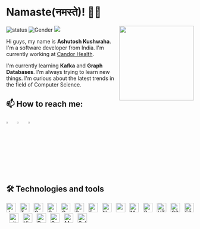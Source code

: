 <!-- ### Hi there 👋 -->
# **Namaste(नमस्ते)!** 🙏🏼

<!--
**ashutoshkush81/ashutoshkush81** is a ✨ _special_ ✨ repository because its `README.md` (this file) appears on your GitHub profile.

Here are some ideas to get you started:
-->
<img align='right' src='https://octodex.github.com/images/manufacturetocat.png' width='200"'>

![status](https://img.shields.io/badge/status-up-brightgreen) 
![Gender](https://img.shields.io/badge/gender-%F0%9F%A4%B5-lightgrey)
![](https://visitor-badge.glitch.me/badge?page_id=github.com/atk81)

Hi guys, my name is **Ashutosh Kushwaha**. I'm a software developer from India. I'm currently working at [Candor Health](https://www.candorhealth.com/).

I'm currently learning **Kafka** and **Graph Databases**. I'm always trying to learn new things. I'm curious about the latest trends in the field of Computer Science.

## **📫 How to reach me**:
[<img src="https://img.icons8.com/fluency/344/twitter.png" width="3.5%"/>](https://twitter.com/atk_81)  &nbsp; [<img src="https://img.icons8.com/color/48/000000/linkedin.png" width="3.5%"/>](https://www.linkedin.com/in/ashutoshkush81/)  &nbsp; <a href="mailto:ashutoshkushwaha81@gmail.com"> <img src="https://img.icons8.com/fluent/48/000000/gmail.png" width="3.5%"/> </a>

 ## 🛠  **Technologies and tools**
<a name="learning-now"></a>
<img src="https://img.shields.io/badge/JavaScript-282C34?logo=javascript&logoColor=F7DF1E" alt="JavaScript logo" title="JavaScript" height="25"/>
&nbsp;
<img src="https://img.shields.io/badge/TypeScript-282C34?logo=typescript&logoColor=3178C6" alt="TypeScript logo" title="TypeScript" height="25" />
&nbsp;
<img src="https://img.shields.io/badge/Go-282C34?logo=go&logoColor=3178C6" alt="Golang logo" title="Go" height="25" />
&nbsp;
<img src="https://img.shields.io/badge/C-282C34?logo=c&logoColor=blue" alt="C logo" title="C" height="25" />
&nbsp;
<img src="https://img.shields.io/badge/C-282C34?logo=cplusplus&logoColor=red" alt="Cplusplus logo" title="CPP" height="25" />
&nbsp;
<img src="https://img.shields.io/badge/python-282C34?logo=python" alt="Python logo" title="Python" height="25" />
&nbsp;
<img src="https://img.shields.io/badge/express-282C34?logo=express" alt="Express logo" title="Express" height="25" />
&nbsp;
<img src="https://img.shields.io/badge/Node-282C34?logo=node.js" alt="Node logo" title="Node" height="25" />
&nbsp;
<img src="https://img.shields.io/badge/MongoDB-282C34?logo=mongodb" alt="mongodb logo" title="MongoDB" height="25" />
&nbsp;
<img src="https://img.shields.io/badge/MySQL-282C34?logo=mysql" alt="MySQL logo" title="MySQL" height="25" />
&nbsp;
<img src="https://img.shields.io/badge/Redis-282C34?logo=Redis" alt="Redis logo" title="Redis" height="25" />
&nbsp;
<img src="https://img.shields.io/badge/HTML5-282C34?logo=html5&logoColor=E34F26" alt="HTML5 logo" title="HTML5" height="25" />
&nbsp;
<img src="https://img.shields.io/badge/CSS3-282C34?logo=css3&logoColor=1572B6" alt="CSS3 logo" title="CSS3" height="25" />
&nbsp;
<img src="https://img.shields.io/badge/ESLint-282C34?logo=eslint&logoColor=4B32C3" alt="ESLint logo" title="ESLint" height="25" />
&nbsp;
<img src="https://img.shields.io/badge/git-282C34?logo=git&logoColor=F05032" alt="git logo" title="git" height="25" />
&nbsp;
<img src="https://img.shields.io/badge/VS%20Code-282C34?logo=visual-studio-code&logoColor=007ACC" alt="Visual Studio Code logo" title="Visual Studio Code" height="25" />
&nbsp;
<img src="https://img.shields.io/badge/docker-282C34?logo=docker" alt="Docker logo" title="Docker" height="25" />
&nbsp;
<img src="https://img.shields.io/badge/Cypress-282C34?logo=cypress" alt="Cypress logo" title="Cypress" height="25" />
&nbsp;
<img src="https://img.shields.io/badge/Mocha-282C34?logo=mocha" alt="Mocha logo" title="Mocha" height="25" />
&nbsp;
<img src="https://img.shields.io/badge/Solidity-282C34?logo=solidity" alt="Solidity logo" title="Solidity" height="25" />
&nbsp;
<a name="learning-next"></a>

<!-- 
## 🔧 **Technology and Tools**
![](https://img.shields.io/badge/OS-Linux-informational?style=flat&logo=linux&logoColor=white&color=2bbc8a)
![](https://img.shields.io/badge/Editor-vscode-informational?style=flat&logo=visual-studio-code&logoColor=white&color=2bbc8a)
![](https://img.shields.io/badge/Shell-Bash-informational?style=flat&logo=gnu-bash&logoColor=white&color=2bbc8a)
![](https://img.shields.io/badge/Code-C-informational?style=flat&logo=c&logoColor=white&color=2bbc8a)
![](https://img.shields.io/badge/Code-C++-informational?style=flat&logo=c&logoColor=white&color=2bbc8a)
![](https://img.shields.io/badge/Code-Javascript-informational?style=flat&logo=javascript&logoColor=white&color=2bbc8a)
![](https://img.shields.io/badge/Code-Typescript-informational?style=flat&logo=typescript&logoColor=white&color=2bbc8a)
![](https://img.shields.io/badge/Code-Python-informational?style=flat&logo=python&logoColor=white&color=2bbc8a)
![](https://img.shields.io/badge/Tools-HTML-informational?style=flat&logo=html5&logoColor=white&color=2bbc8a)
![](https://img.shields.io/badge/Tools-CSS-informational?style=flat&logo=css3&logoColor=white&color=2bbc8a)
![](https://img.shields.io/badge/Tools-SCSS-informational?style=flat&logo=sass&logoColor=white&color=2bbc8a)
![](https://img.shields.io/badge/Tools-MySQL-informational?style=flat&logo=mysql&logoColor=white&color=2bbc8a)
![](https://img.shields.io/badge/Tools-MongoDB-informational?style=flat&logo=mongodb&logoColor=white&color=2bbc8a)
![](https://img.shields.io/badge/Technology-GIT-informational?style=flat&logo=git&logoColor=white&color=2bbc8a)
![](https://img.shields.io/badge/Technology-Blockchain-informational?style=flat&logo=bitcoin&logoColor=white&color=2bbc8a)


<h3 align="left">Languages and Tools:</h3>
<p align="left"> <a href="https://www.gnu.org/software/bash/" target="_blank" rel="noreferrer"> <img src="https://www.vectorlogo.zone/logos/gnu_bash/gnu_bash-icon.svg" alt="bash" width="40" height="40"/> </a> <a href="https://www.cprogramming.com/" target="_blank" rel="noreferrer"> <img src="https://raw.githubusercontent.com/devicons/devicon/master/icons/c/c-original.svg" alt="c" width="40" height="40"/> </a> <a href="https://www.w3schools.com/cpp/" target="_blank" rel="noreferrer"> <img src="https://raw.githubusercontent.com/devicons/devicon/master/icons/cplusplus/cplusplus-original.svg" alt="cplusplus" width="40" height="40"/> </a> <a href="https://www.w3schools.com/css/" target="_blank" rel="noreferrer"> <img src="https://raw.githubusercontent.com/devicons/devicon/master/icons/css3/css3-original-wordmark.svg" alt="css3" width="40" height="40"/> </a> <a href="https://www.cypress.io" target="_blank" rel="noreferrer"> <img src="https://raw.githubusercontent.com/simple-icons/simple-icons/6e46ec1fc23b60c8fd0d2f2ff46db82e16dbd75f/icons/cypress.svg" alt="cypress" width="40" height="40"/> </a> <a href="https://www.docker.com/" target="_blank" rel="noreferrer"> <img src="https://raw.githubusercontent.com/devicons/devicon/master/icons/docker/docker-original-wordmark.svg" alt="docker" width="40" height="40"/> </a> <a href="https://expressjs.com" target="_blank" rel="noreferrer"> <img src="https://raw.githubusercontent.com/devicons/devicon/master/icons/express/express-original-wordmark.svg" alt="express" width="40" height="40"/> </a> <a href="https://git-scm.com/" target="_blank" rel="noreferrer"> <img src="https://www.vectorlogo.zone/logos/git-scm/git-scm-icon.svg" alt="git" width="40" height="40"/> </a> <a href="https://golang.org" target="_blank" rel="noreferrer"> <img src="https://raw.githubusercontent.com/devicons/devicon/master/icons/go/go-original.svg" alt="go" width="40" height="40"/> </a> <a href="https://www.w3.org/html/" target="_blank" rel="noreferrer"> <img src="https://raw.githubusercontent.com/devicons/devicon/master/icons/html5/html5-original-wordmark.svg" alt="html5" width="40" height="40"/> </a> <a href="https://developer.mozilla.org/en-US/docs/Web/JavaScript" target="_blank" rel="noreferrer"> <img src="https://raw.githubusercontent.com/devicons/devicon/master/icons/javascript/javascript-original.svg" alt="javascript" width="40" height="40"/> </a> <a href="https://www.linux.org/" target="_blank" rel="noreferrer"> <img src="https://raw.githubusercontent.com/devicons/devicon/master/icons/linux/linux-original.svg" alt="linux" width="40" height="40"/> </a> <a href="https://mochajs.org" target="_blank" rel="noreferrer"> <img src="https://www.vectorlogo.zone/logos/mochajs/mochajs-icon.svg" alt="mocha" width="40" height="40"/> </a> <a href="https://www.mongodb.com/" target="_blank" rel="noreferrer"> <img src="https://raw.githubusercontent.com/devicons/devicon/master/icons/mongodb/mongodb-original-wordmark.svg" alt="mongodb" width="40" height="40"/> </a> <a href="https://nodejs.org" target="_blank" rel="noreferrer"> <img src="https://raw.githubusercontent.com/devicons/devicon/master/icons/nodejs/nodejs-original-wordmark.svg" alt="nodejs" width="40" height="40"/> </a> <a href="https://postman.com" target="_blank" rel="noreferrer"> <img src="https://www.vectorlogo.zone/logos/getpostman/getpostman-icon.svg" alt="postman" width="40" height="40"/> </a> <a href="https://www.python.org" target="_blank" rel="noreferrer"> <img src="https://raw.githubusercontent.com/devicons/devicon/master/icons/python/python-original.svg" alt="python" width="40" height="40"/> </a> <a href="https://redis.io" target="_blank" rel="noreferrer"> <img src="https://raw.githubusercontent.com/devicons/devicon/master/icons/redis/redis-original-wordmark.svg" alt="redis" width="40" height="40"/> </a> <a href="https://www.typescriptlang.org/" target="_blank" rel="noreferrer"> <img src="https://raw.githubusercontent.com/devicons/devicon/master/icons/typescript/typescript-original.svg" alt="typescript" width="40" height="40"/> </a> </p> -->

<!-- ## 📈 **Github Stats**
[![Ashutosh's github stats](https://github-readme-stats.vercel.app/api?username=atk81&show_icons=true&count_private=true&hide=contribs&theme=tokyonight)](https://github.com/atk81) -->


<!-- <div align="center" >
<a  href="https://github.com/atk81">
<!-- <img src="https://raw.githubusercontent.com/atk81/profile-summary-cards/master/profile-summary-card-output/nord_dark/3-stats.svg" width="32.5%">
<img src="https://raw.githubusercontent.com/atk81/profile-summary-cards/master/profile-summary-card-output/nord_dark/1-repos-per-language.svg" width="32.5%">
<img src="https://raw.githubusercontent.com/atk81/profile-summary-cards/master/profile-summary-card-output/nord_dark/2-most-commit-language.svg" width="32.5%"> -->

<!-- </a>

<details>
  <summary>More stats</summary>
  
<img align="center" src="https://raw.githubusercontent.com/atk81/profile-summary-cards/master/profile-summary-card-output/nord_dark/0-profile-details.svg" >

</details> -->
<!-- 
[![Top Langs](https://github-readme-stats.vercel.app/api/top-langs/?username=ashutoshkush81&layout=compact&theme=tokyonight&langs_count=7)](https://github.com/ashutoshkush81)
 -->




<!-- <a href="https://github.com/atk81/tKart">
<img src=https://github-readme-stats.vercel.app/api/pin/?username=atk81&repo=tKart&theme=tokyonight>
</a>

<a href="https://github.com/atk81/typescript-express-docker-template">
<img src=https://github-readme-stats.vercel.app/api/pin/?username=atk81&repo=typescript-express-docker-template&theme=tokyonight>
</a>

<a href="https://github.com/atk81/kickstarter">
<img src=https://github-readme-stats.vercel.app/api/pin/?username=atk81&repo=kickstarter&theme=tokyonight>
</a>


<a href="https://github.com/atk81/passport-jwt-auth">
<img src=https://github-readme-stats.vercel.app/api/pin/?username=atk81&repo=passport-jwt-auth&theme=tokyonight>
</a>
 -->




